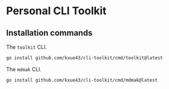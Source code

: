 # Personal CLI Toolkit

## Installation commands

The `toolkit` CLI.

```bash
go install github.com/kxue43/cli-toolkit/cmd/toolkit@latest
```

The `mdmak` CLI.

```bash
go install github.com/kxue43/cli-toolkit/cmd/mdmak@latest
```
